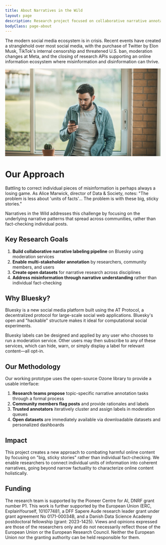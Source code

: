 ```yaml
---
title: About Narratives in the Wild
layout: page
description: Research project focused on collaborative narrative annotation for understanding misinformation in social media ecosystems.
bodyClass: page-about
---
```


The modern social media ecosystem is in crisis. Recent events have created a stranglehold over most social media, with the purchase of Twitter by Elon Musk, TikTok's internal censorship and threatened U.S. ban, moderation changes at Meta, and the closing of research APIs supporting an online information ecosystem where misinformation and disinformation can thrive.

![Research Project](/images/thom-holmes-Lrfw0U_o9I0-unsplash.jpg)

# Our Approach

Battling to correct individual pieces of misinformation is perhaps always a losing game. As Alice Marwick, director of Data & Society, notes: "The problem is less about 'units of facts'... The problem is with these big, sticky stories."

Narratives in the Wild addresses this challenge by focusing on the underlying narrative patterns that spread across communities, rather than fact-checking individual posts.

## Key Research Goals

1. **Build collaborative narrative labeling pipeline** on Bluesky using moderation services
2. **Enable multi-stakeholder annotation** by researchers, community members, and users
3. **Create open datasets** for narrative research across disciplines
4. **Address misinformation through narrative understanding** rather than individual fact-checking

## Why Bluesky?

Bluesky is a new social media platform built using the AT Protocol, a decentralized protocol for large-scale social web applications. Bluesky's open and "hackable" structure makes it ideal for computational social experiments.

Bluesky labels can be designed and applied by any user who chooses to run a moderation service. Other users may then subscribe to any of these services, which can hide, warn, or simply display a label for relevant content—all opt-in.

## Our Methodology

Our working prototype uses the open-source Ozone library to provide a usable interface:

1. **Research teams propose** topic-specific narrative annotation tasks through a formal process
2. **Community members flag posts** and provide rationales and labels
3. **Trusted annotators** iteratively cluster and assign labels in moderation queues
4. **Open datasets** are immediately available via downloadable datasets and personalized dashboards

## Impact

This project creates a new approach to combating harmful online content by focusing on "big, sticky stories" rather than individual fact-checking. We enable researchers to connect individual units of information into coherent narratives, going beyond narrow factuality to characterize online content holistically.

## Funding

The research team is supported by the Pioneer Centre for AI, DNRF grant number P1. This work is further supported by the European Union (ERC, ExplainYourself, 101077481, a DFF Sapere Aude research leader grant under grant agreement No 0171-00034B, and a Danish Data Science Academy postdoctoral fellowship (grant: 2023-1425). Views and opinions expressed are those of the researchers only and do not necessarily reflect those of the European Union or the European Research Council. Neither the European Union nor the granting authority can be held responsible for them.
